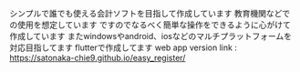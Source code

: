 シンプルで誰でも使える会計ソフトを目指して作成しています
教育機関などでの使用を想定しています
ですのでなるべく簡単な操作をできるように心がけて作成しています
またwindowsやandroid、iosなどのマルチプラットフォームを対応目指してます
flutterで作成してます
web app version link : https://satonaka-chie9.github.io/easy_register/
